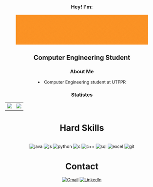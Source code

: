 

<div style: align='center'>
<h3>Hey! I'm:</h3>
<img alt='banner' align='center' src='./LuisaMelo! (4).gif'>
<h2> Computer Engineering Student</h2>
<h3>About Me</h3>
<li>Computer Engineering student at UTFPR</li>

<h3>Statistcs</h3>

<table align="center">
  <tr>
    <td>
      <img height="180rem" src="https://github-readme-stats.vercel.app/api/top-langs/?username=Melo-Luisa&layout=compact&langs_count=6&bg_color=ffffff&title_color=800080&text_color=000000&hide_border=true"/>
    </td>
    <td>
      <img src="https://github-readme-stats.vercel.app/api?username=Melo-Luisa&show_icons=true&include_all_commits=true&count_private=true&bg_color=800080&title_color=ffffff&text_color=ffffff&icon_color=000000&hide_border=true"/>
    </td>
  </tr>
</table>


 </div>
<h1 align='center'> Hard Skills</h1>

<div style="display: inline_block" align='center'><br/>
<img alt="java" src="https://img.shields.io/badge/Java-ED8B00?style=for-the-badge&logo=java&logoColor=white">
<img alt="js" src="https://img.shields.io/badge/JavaScript-323330?style=for-the-badge&logo=javascript&logoColor=F7DF1E">
<img alt="python" src="https://img.shields.io/badge/Python-3776AB?style=for-the-badge&logo=python&logoColor=white">
<img alt="c" src="https://img.shields.io/badge/C-00599C?style=for-the-badge&logo=c&logoColor=white">
<img alt="c++" src="https://img.shields.io/badge/C%2B%2B-00599C?style=for-the-badge&logo=c%2B%2B&logoColor=white">
<img alt="sql" src="https://img.shields.io/badge/MySQL-00000F?style=for-the-badge&logo=mysql&logoColor=white">
<img alt="excel" src="https://img.shields.io/badge/Microsoft_Excel-217346?style=for-the-badge&logo=microsoft-excel&logoColor=white">
<img alt="git" src="https://img.shields.io/badge/Git-E34F26?style=for-the-badge&logo=git&logoColor=white"></div>


<h1 align='center'> Contact </h1>
<p align="center">
  <a href="#" title="Gmail">
  <img src="https://img.shields.io/badge/Gmail-D14836?style=for-the-badge&logo=gmail&logoColor=white&link=luhcotmel@gmail.com" alt="Gmail"/></a>
  <a href="#" title="LinkedIn">
  <img src="https://img.shields.io/badge/LinkedIn-0077B5?style=for-the-badge&logo=linkedin&logoColor=white&link=https://www.linkedin.com/in/luisa-melo/" alt="LinkedIn"/></a>
</p>


</div></br><br><br>


 

 
